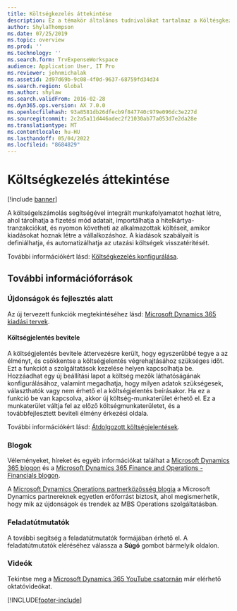 ```yaml
---
title: Költségkezelés áttekintése
description: Ez a témakör általános tudnivalókat tartalmaz a Költésgkezelésről és a további erőforrásokra mutató hivatkozásokat is. A költségelszámolás segítségével integrált munkafolyamatot hozhat létre, ahol tárolhatja a fizetési mód adatait, importálhatja a hitelkártya-tranzakciókat, és nyomon követheti az alkalmazottak költéseit, amikor kiadásokat hoznak létre a vállalkozáshoz.
author: ShylaThompson
ms.date: 07/25/2019
ms.topic: overview
ms.prod: ''
ms.technology: ''
ms.search.form: TrvExpenseWorkspace
audience: Application User, IT Pro
ms.reviewer: johnmichalak
ms.assetid: 2d97d69b-9c08-4f0d-9637-68759fd34d34
ms.search.region: Global
ms.author: shylaw
ms.search.validFrom: 2016-02-28
ms.dyn365.ops.version: AX 7.0.0
ms.openlocfilehash: 93a8581db26dfecb9f847740c979e096dc3e227d
ms.sourcegitcommit: 2c2a5a11d446adec2f21030ab77a053d7e2da28e
ms.translationtype: MT
ms.contentlocale: hu-HU
ms.lasthandoff: 05/04/2022
ms.locfileid: "8684829"
---
```

# <a name="expense-management-overview"></a>Költségkezelés áttekintése

[!include [banner](../includes/banner.md)]

A költségelszámolás segítségével integrált munkafolyamatot hozhat létre, ahol tárolhatja a fizetési mód adatait, importálhatja a hitelkártya-tranzakciókat, és nyomon követheti az alkalmazottak költéseit, amikor kiadásokat hoznak létre a vállalkozáshoz. A kiadások szabályait is definiálhatja, és automatizálhatja az utazási költségek visszatérítését.

További információkért lásd: [Költségkezelés konfigurálása](plan-expense-management.md).

## <a name="additional-resources"></a>További információforrások

### <a name="whats-new-and-in-development"></a>Újdonságok és fejlesztés alatt

Az új tervezett funkciók megtekintéséhez lásd: [Microsoft Dynamics 365 kiadási tervek](/dynamics365/release-plans/).

#### <a name="expense-report-entry"></a>Költségjelentés bevitele

A költségjelentés bevitele áttervezésre került, hogy egyszerűbbé tegye a az élményt, és csökkentse a költségjelentés végrehajtásához szükséges időt. Ezt a funkciót a szolgáltatások kezelése helyen kapcsolhatja be. Hozzáadhat egy új beállítási lapot a költség mezők láthatóságának konfigurálásához, valamint megadhatja, hogy milyen adatok szükségesek, választhatók vagy nem érhető el a költségjelentés beírásakor. Ha ez a funkció be van kapcsolva, akkor új költség-munkaterület érhető el. Ez a munkaterület váltja fel az előző költségmunkaterületet, és a továbbfejlesztett beviteli élmény érkezési oldala.

További információkért lásd: [Átdolgozott költségjelentések](ExpenseWorkspaceNew.md).

### <a name="blogs"></a>Blogok

Véleményeket, híreket és egyéb információkat találhat a [Microsoft Dynamics 365 blogon](https://community.dynamics.com/b/msftdynamicsblog?c=Enterprise) és a [Microsoft Dynamics 365 Finance and Operations - Financials blogon](https://community.dynamics.com/365/financeandoperations/b/financials).

A [Microsoft Dynamics Operations partnerközösség blogja](https://community.dynamics.com/partner/b/operationspartnercommunityblog) a Microsoft Dynamics partnereknek egyetlen erőforrást biztosít, ahol megismerhetik, hogy mik az újdonságok és trendek az MBS Operations szolgáltatásban.

### <a name="task-guides"></a>Feladatútmutatók

A további segítség a feladatútmutatók formájában érhető el. A feladatútmutatók eléréséhez válassza a **Súgó** gombot bármelyik oldalon.

### <a name="videos"></a>Videók

Tekintse meg a [Microsoft Dynamics 365 YouTube csatornán](https://www.youtube.com/channel/UCJGCg4rB3QSs8y_1FquelBQ) már elérhető oktatóvideókat.


[!INCLUDE[footer-include](../includes/footer-banner.md)]